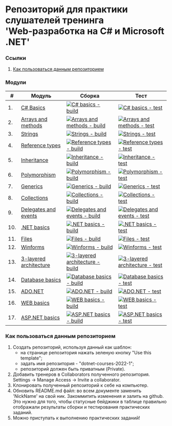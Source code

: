 # Репозиторий для практики слушателей тренинга<br/>'Web-разработка на C# и Microsoft .NET'

### Ссылки
1. [Как пользоваться данным репозиторием](#howtouse)

### Модули
|#|Модуль | Сборка | Тест|
---|---|---|---
|1.|[C# Basics][task01]|[![C# basics - build](https://github.com/NickName/dotnet-courses-2022-1/workflows/C%23%20basics%20-%20build/badge.svg)][c-sharp-basics-build] | [![C# basics - test](https://github.com/NickName/dotnet-courses-2022-1/workflows/C%23%20basics%20-%20test/badge.svg)][c-sharp-basics-test]|
|2.|[Arrays and methods][task02]|[![Arrays and methods - build](https://github.com/NickName/dotnet-courses-2022-1/workflows/Arrays%20and%20methods%20-%20build/badge.svg)][arrays-and-methods-build]|[![Arrays and methods - test](https://github.com/NickName/dotnet-courses-2022-1/workflows/Arrays%20and%20methods%20-%20test/badge.svg)][arrays-and-methods-test]|
|3.|[Strings][task03]|[![Strings - build](https://github.com/NickName/dotnet-courses-2022-1/workflows/Strings%20-%20build/badge.svg)][strings-build]|[![Strings - test](https://github.com/NickName/dotnet-courses-2022-1/workflows/Strings%20-%20test/badge.svg)][strings-test]|
|4.|[Reference types][task04]|[![Reference types - build](https://github.com/NickName/dotnet-courses-2022-1/workflows/Reference%20types%20-%20build/badge.svg)][reference-types-build]|[![Reference types - test](https://github.com/NickName/dotnet-courses-2022-1/workflows/Reference%20types%20-%20test/badge.svg)][reference-types-test]|
|5.|[Inheritance][task05]|[![Inheritance - build](https://github.com/NickName/dotnet-courses-2022-1/workflows/Inheritance%20-%20build/badge.svg)][inheritance-build]|[![Inheritance - test](https://github.com/NickName/dotnet-courses-2022-1/workflows/Inheritance%20-%20test/badge.svg)][inheritance-test]|
|6.|[Polymorphism][task06]|[![Polymorphism - build](https://github.com/NickName/dotnet-courses-2022-1/workflows/Polymorphism%20-%20build/badge.svg)][polymorphism-build]|[![Polymorphism - test](https://github.com/NickName/dotnet-courses-2022-1/workflows/Polymorphism%20-%20test/badge.svg)][polymorphism-test]|
|7.|[Generics][task07]|[![Generics - build](https://github.com/NickName/dotnet-courses-2022-1/workflows/Generics%20-%20build/badge.svg)][generics-build]|[![Generics - test](https://github.com/NickName/dotnet-courses-2022-1/workflows/Generics%20-%20test/badge.svg)][generics-test]|
|8.|[Collections][task08]|[![Collections - build](https://github.com/NickName/dotnet-courses-2022-1/workflows/Collections%20-%20build/badge.svg)][collections-build]|[![Collections - test](https://github.com/NickName/dotnet-courses-2022-1/workflows/Collections%20-%20test/badge.svg)][collections-test]|
|9.|[Delegates and events][task09]|[![Delegates and events - build](https://github.com/NickName/dotnet-courses-2022-1/workflows/Delegates%20and%20events%20-%20build/badge.svg)][delegates-and-events-build]|[![Delegates and events - test](https://github.com/NickName/dotnet-courses-2022-1/workflows/Delegates%20and%20events%20-%20test/badge.svg)][delegates-and-events-test]|
|10.|[.NET basics][task10]|[![.NET basics - build](https://github.com/NickName/dotnet-courses-2022-1/workflows/.NET%20basics%20-%20build/badge.svg)][dotnet-basics-build]|[![.NET basics - test](https://github.com/NickName/dotnet-courses-2022-1/workflows/.NET%20basics%20-%20test/badge.svg)][dotnet-basics-test]|
|11.|[Files][task11]|[![Files - build](https://github.com/NickName/dotnet-courses-2022-1/workflows/Files%20-%20build/badge.svg)][files-build]|[![Files - test](https://github.com/NickName/dotnet-courses-2022-1/workflows/Files%20-%20test/badge.svg)][files-test]|
|12.|[Winforms][task12]|[![Winforms - build](https://github.com/NickName/dotnet-courses-2022-1/workflows/Winforms%20-%20build/badge.svg)][winforms-build]|[![Winforms - test](https://github.com/NickName/dotnet-courses-2022-1/workflows/Winforms%20-%20test/badge.svg)][winforms-test]|
|13.|[3-layered architecture][task13]|[![3-layered architecture - build](https://github.com/NickName/dotnet-courses-2022-1/workflows/3-layered%20architecture%20-%20build/badge.svg)][3-layered-architecture-build]|[![3-layered architecture - test](https://github.com/NickName/dotnet-courses-2022-1/workflows/3-layered%20architecture%20-%20test/badge.svg)][3-layered-architecture-test]|
|14.|[Database basics][task14]|[![Database basics - build](https://github.com/NickName/dotnet-courses-2022-1/workflows/Database%20basics%20-%20build/badge.svg)][database-basics-build]|[![Database basics - test](https://github.com/NickName/dotnet-courses-2022-1/workflows/Database%20basics%20-%20test/badge.svg)][database-basics-test]|
|15.|[ADO.NET][task15]|[![ADO.NET - build](https://github.com/NickName/dotnet-courses-2022-1/workflows/ADO.NET%20-%20build/badge.svg)][ado-net-build]|[![ADO.NET - test](https://github.com/NickName/dotnet-courses-2022-1/workflows/ADO.NET%20-%20test/badge.svg)][ado-net-test]|
|16.|[WEB basics][task16]|[![WEB basics - build](https://github.com/NickName/dotnet-courses-2022-1/workflows/WEB%20basics%20-%20build/badge.svg)][web-basics-build]|[![WEB basics - test](https://github.com/NickName/dotnet-courses-2022-1/workflows/WEB%20basics%20-%20test/badge.svg)][web-basics-test]|
|17.|[ASP.NET basics][task17]|[![ASP.NET basics - build](https://github.com/NickName/dotnet-courses-2022-1/workflows/ASP.NET%20basics%20-%20build/badge.svg)][asp-net-basics-build]|[![ASP.NET basics - test](https://github.com/NickName/dotnet-courses-2022-1/workflows/ASP.NET%20basics%20-%20test/badge.svg)][asp-net-basics-test]|

### <a name="howtouse"></a>Как пользоваться данным репозиторием
1. Создать репозиторий, используя данный как шаблон:
    - на странице репозитория нажать зеленую кнопку "Use this template";
    - задать имя репозитория - "dotnet-courses-2022-1";
    - репозиторий должен быть приватным (Private).
2. Добавить тренеров в Collaborators полученного репозитория.
Settings -> Manage Access -> Invite a collaborator.
3. Клонировать полученный репозиторий к себе на компьютер.
4. Обновить README.md файл: во всем документе заменить 'NickName' на свой ник. Закоммитить изменения и залить на github. Это нужно для того, чтобы статусные бейджики в таблице правильно отображали результаты сборки и тестирования практических заданий.
5. Можно приступать к выполнению практических заданий!

[c-sharp-basics-build]: https://github.com/NickName/dotnet-courses-2022-1/actions?query=workflow%3A%22C%23+Basics+-+build%22
[c-sharp-basics-test]: https://github.com/NickName/dotnet-courses-2022-1/actions?query=workflow%3A%22C%23+Basics+-+test%22

[arrays-and-methods-build]: https://github.com/NickName/dotnet-courses-2022-1/actions?query=workflow%3A%22Arrays+and+methods+-+build%22
[arrays-and-methods-test]: https://github.com/NickName/dotnet-courses-2022-1/actions?query=workflow%3A%22Arrays+and+methods+-+test%22

[strings-build]: https://github.com/NickName/dotnet-courses-2022-1/actions?query=workflow%3A%22Strings+-+build%22
[strings-test]: https://github.com/NickName/dotnet-courses-2022-1/actions?query=workflow%3A%22Strings+-+test%22

[reference-types-build]: https://github.com/NickName/dotnet-courses-2022-1/actions?query=workflow%3A%22Reference+types+-+build%22
[reference-types-test]: https://github.com/NickName/dotnet-courses-2022-1/actions?query=workflow%3A%22Reference+types+-+test%22

[inheritance-build]: https://github.com/NickName/dotnet-courses-2022-1/actions?query=workflow%3A%22Inheritance+-+build%22
[inheritance-test]: https://github.com/NickName/dotnet-courses-2022-1/actions?query=workflow%3A%22Inheritance+-+test%22

[polymorphism-build]: https://github.com/NickName/dotnet-courses-2022-1/actions?query=workflow%3A%22Polymorphism+-+build%22
[polymorphism-test]: https://github.com/NickName/dotnet-courses-2022-1/actions?query=workflow%3A%22Polymorphism+-+test%22

[generics-build]: https://github.com/NickName/dotnet-courses-2022-1/actions?query=workflow%3A%22Generics+-+build%22
[generics-test]: https://github.com/NickName/dotnet-courses-2022-1/actions?query=workflow%3A%22Generics+-+test%22

[collections-build]: https://github.com/NickName/dotnet-courses-2022-1/actions?query=workflow%3A%22Collections+-+build%22
[collections-test]: https://github.com/NickName/dotnet-courses-2022-1/actions?query=workflow%3A%22Collections+-+test%22

[delegates-and-events-build]: https://github.com/NickName/dotnet-courses-2022-1/actions?query=workflow%3A%22Delegates+and+events+-+build%22
[delegates-and-events-test]: https://github.com/NickName/dotnet-courses-2022-1/actions?query=workflow%3A%22Delegates+and+events+-+test%22

[dotnet-basics-build]: https://github.com/NickName/dotnet-courses-2022-1/actions?query=workflow%3A%22.NET+basics+-+build%22
[dotnet-basics-test]: https://github.com/NickName/dotnet-courses-2022-1/actions?query=workflow%3A%22.NET+basics+-+test%22

[files-build]: https://github.com/NickName/dotnet-courses-2022-1/actions?query=workflow%3A%22Files+-+build%22
[files-test]: https://github.com/NickName/dotnet-courses-2022-1/actions?query=workflow%3A%22Files+-+test%22

[winforms-build]: https://github.com/NickName/dotnet-courses-2022-1/actions?query=workflow%3A%22Winforms+-+build%22
[winforms-test]: https://github.com/NickName/dotnet-courses-2022-1/actions?query=workflow%3A%22Winforms+-+test%22

[3-layered-architecture-build]: https://github.com/NickName/dotnet-courses-2022-1/actions?query=workflow%3A%223-layered+architecture+-+build%22
[3-layered-architecture-test]: https://github.com/NickName/dotnet-courses-2022-1/actions?query=workflow%3A%223-layered+architecture+-+test%22

[database-basics-build]: https://github.com/NickName/dotnet-courses-2022-1/actions?query=workflow%3A%22Database+basics+-+build%22
[database-basics-test]: https://github.com/NickName/dotnet-courses-2022-1/actions?query=workflow%3A%22Database+basics+-+test%22

[ado-net-build]: https://github.com/NickName/dotnet-courses-2022-1/actions?query=workflow%3A%22ADO.NET+-+build%22
[ado-net-test]: https://github.com/NickName/dotnet-courses-2022-1/actions?query=workflow%3A%22ADO.NET+-+test%22

[web-basics-build]: https://github.com/NickName/dotnet-courses-2022-1/actions?query=workflow%3A%22WEB+basics+-+build%22
[web-basics-test]: https://github.com/NickName/dotnet-courses-2022-1/actions?query=workflow%3A%22WEB+basics+-+test%22

[asp-net-basics-build]: https://github.com/NickName/dotnet-courses-2022-1/actions?query=workflow%3A%22ASP.NET+basics+-+build%22
[asp-net-basics-test]: https://github.com/NickName/dotnet-courses-2022-1/actions?query=workflow%3A%22ASP.NET+basics+-+test%22



[task01]: https://github.com/zhervit/net-courses-external/blob/master/HomeWork/task-01.md
[task02]: https://github.com/zhervit/net-courses-external/blob/master/HomeWork/task-02.md
[task03]: https://github.com/zhervit/net-courses-external/blob/master/HomeWork/task-03.md
[task04]: https://github.com/zhervit/net-courses-external/blob/master/HomeWork/task-04.md
[task05]: https://github.com/zhervit/net-courses-external/blob/master/HomeWork/task-05.md
[task06]: https://github.com/zhervit/net-courses-external/blob/master/HomeWork/task-06.md
[task07]: https://github.com/zhervit/net-courses-external/blob/master/HomeWork/task-07.md
[task08]: https://github.com/zhervit/net-courses-external/blob/master/HomeWork/task-08.md
[task09]: https://github.com/zhervit/net-courses-external/blob/master/HomeWork/task-09.md
[task10]: https://github.com/zhervit/net-courses-external/blob/master/HomeWork/task-10.md
[task11]: https://github.com/zhervit/net-courses-external/blob/master/HomeWork/task-11.md
[task12]: https://github.com/zhervit/net-courses-external/blob/master/HomeWork/task-12.md
[task13]: https://github.com/zhervit/net-courses-external/blob/master/HomeWork/task-13.md
[task14]: https://github.com/zhervit/net-courses-external/blob/master/HomeWork/task-14.md
[task15]: https://github.com/zhervit/net-courses-external/blob/master/HomeWork/task-15.md
[task16]: https://github.com/zhervit/net-courses-external/blob/master/HomeWork/task-16.md
[task17]: https://github.com/zhervit/net-courses-external/blob/master/HomeWork/task-17.md

